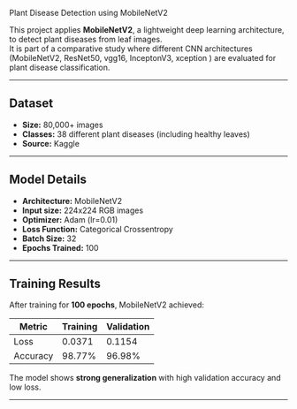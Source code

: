 Plant Disease Detection using MobileNetV2

This project applies **MobileNetV2**, a lightweight deep learning architecture, to detect plant diseases from leaf images.  
It is part of a comparative study where different CNN architectures (MobileNetV2, ResNet50, vgg16, InceptonV3, xception ) are evaluated for plant disease classification.

---

##  Dataset
- **Size:** 80,000+ images  
- **Classes:** 38 different plant diseases (including healthy leaves)  
- **Source:** Kaggle  

---

##  Model Details
- **Architecture:** MobileNetV2  
- **Input size:** 224x224 RGB images  
- **Optimizer:** Adam (lr=0.01)  
- **Loss Function:** Categorical Crossentropy  
- **Batch Size:** 32  
- **Epochs Trained:** 100  

---

##  Training Results
After training for **100 epochs**, MobileNetV2 achieved:

| Metric        | Training | Validation |
|---------------|----------|------------|
| Loss          | 0.0371   | 0.1154     |
| Accuracy      | 98.77%   | 96.98%     |

 The model shows **strong generalization** with high validation accuracy and low loss.

---

